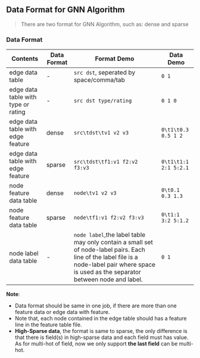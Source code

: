 ## Data Format for GNN Algorithm
> There are two format for GNN Algorithm, such as: dense and sparse

### Data Format
    
Contents | Data Format | Format Demo | Data Demo 
---------------- | --------------- | --------------- | ---------------
edge data table | - | ```src dst```, seperated by space/comma/tab | ```0 1```
edge data table with type or rating | - | ```src dst type/rating``` | ```0 1 0```
edge data table with edge feature | dense | ```src\tdst\tv1 v2 v3``` | ```0\t1\t0.3 0.5 1 2```
edge data table with edge feature | sparse | ```src\tdst\tf1:v1 f2:v2 f3:v3``` | ```0\t1\t1:1 2:1 5:2.1```
node feature data table | dense | ```node\tv1 v2 v3``` | ```0\t0.1 0.3 1.3```
node feature data table | sparse | ```node\tf1:v1 f2:v2 f3:v3``` | ```0\t1:1 3:2 5:1.2```
node label data table | - | ```node label```,the label table may only contain a small set of node-label pairs. Each line of the label file is a node-label pair where space is used as the separator between node and label. | ```0 1```

**Note**:  
- Data format should be same in one job, if there are more than one feature data or edge data with feature.
- Note that, each node contained in the edge table should has a feature line in the feature table file.
- **High-Sparse data**, the format is same to sparse, the only difference is that there is field(s) in high-sparse data and each field must has value. As for multi-hot of field, now we only support **the last field** can be multi-hot.